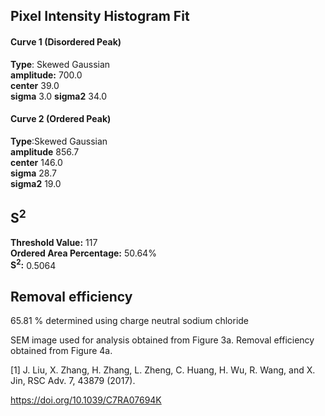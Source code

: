 ## Pixel Intensity Histogram Fit

#### Curve 1 (Disordered Peak)
**Type**: Skewed Gaussian\
**amplitude:** 700.0\
**center** 39.0\
**sigma** 3.0
**sigma2** 34.0


#### Curve 2 (Ordered Peak)
**Type**:Skewed Gaussian\
**amplitude** 856.7\
**center** 146.0\
**sigma** 28.7\
**sigma2** 19.0


## S<sup>2</sup>
**Threshold Value:** 117\
**Ordered Area Percentage:** 50.64%\
**S<sup>2</sup>:** 0.5064


## Removal efficiency
65.81 % determined using charge neutral sodium chloride



SEM image used for analysis obtained from Figure 3a. Removal efficiency obtained from Figure 4a.


[1] J. Liu, X. Zhang, H. Zhang, L. Zheng, C. Huang, H. Wu, R. Wang, and X. Jin, RSC Adv. 7, 43879 (2017).

https://doi.org/10.1039/C7RA07694K

